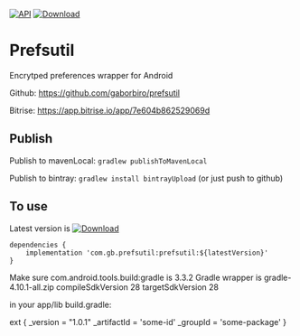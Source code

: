 [![API](https://img.shields.io/badge/API-21%2B-brightgreen.svg?style=flat)](https://android-arsenal.com/api?level=21) [ ![Download](https://api.bintray.com/packages/arlecchino/maven/com.gb.prefsutil/images/download.svg) ](https://bintray.com/arlecchino/maven/com.gb.prefsutil/_latestVersion)

# Prefsutil

Encrytped preferences wrapper for Android

Github: https://github.com/gaborbiro/prefsutil

Bitrise: https://app.bitrise.io/app/7e604b862529069d

## Publish

Publish to mavenLocal: `gradlew publishToMavenLocal`

Publish to bintray: `gradlew install bintrayUpload` (or just push to github)

## To use

Latest version is [ ![Download](https://api.bintray.com/packages/arlecchino/maven/com.gb.prefsutil/images/download.svg) ](https://bintray.com/arlecchino/maven/com.gb.prefsutil/_latestVersion)

````
dependencies {
    implementation 'com.gb.prefsutil:prefsutil:${latestVersion}'
}
````

Make sure com.android.tools.build:gradle is 3.3.2
Gradle wrapper is gradle-4.10.1-all.zip
compileSdkVersion 28
targetSdkVersion 28

in your app/lib build.gradle:

ext {
    _version = "1.0.1"
    _artifactId = 'some-id'
    _groupId = 'some-package'
}
